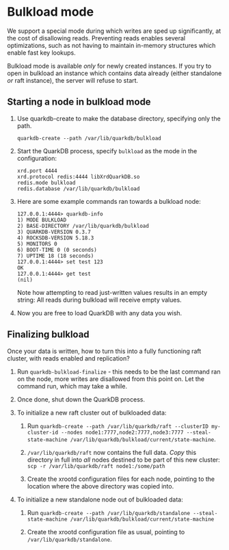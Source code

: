 # Bulkload mode

We support a special mode during which writes are sped up significantly,
at the cost of disallowing reads. Preventing reads enables several optimizations,
such as not having to maintain in-memory structures which enable fast key lookups.

Bulkload mode is available _only_ for newly created instances. If you try to
open in bulkload an instance which contains data already (either standalone
_or_ raft instance), the server will refuse to start.

## Starting a node in bulkload mode

1. Use quarkdb-create to make the database directory, specifying only the path.

    ```
    quarkdb-create --path /var/lib/quarkdb/bulkload
    ```

2. Start the QuarkDB process, specify `bulkload` as the mode in the configuration:

    ```
    xrd.port 4444
    xrd.protocol redis:4444 libXrdQuarkDB.so
    redis.mode bulkload
    redis.database /var/lib/quarkdb/bulkload
    ```

3. Here are some example commands ran towards a bulkload node:

    ```
    127.0.0.1:4444> quarkdb-info
    1) MODE BULKLOAD
    2) BASE-DIRECTORY /var/lib/quarkdb/bulkload
    3) QUARKDB-VERSION 0.3.7
    4) ROCKSDB-VERSION 5.18.3
    5) MONITORS 0
    6) BOOT-TIME 0 (0 seconds)
    7) UPTIME 18 (18 seconds)
    127.0.0.1:4444> set test 123
    OK
    127.0.0.1:4444> get test
    (nil)
    ```

    Note how attempting to read just-written values results in an empty string: All
    reads during bulkload will receive empty values.

4. Now you are free to load QuarkDB with any data you wish.

## Finalizing bulkload

Once your data is written, how to turn this into a fully functioning raft cluster,
with reads enabled and replication?

1. Run ``quarkdb-bulkload-finalize`` - this needs to be the last command ran
   on the node, more writes are disallowed from this point on. Let the command
   run, which may take a while.

2. Once done, shut down the QuarkDB process.

3. To initialize a new raft cluster out of bulkloaded data:

    1. Run ``quarkdb-create --path /var/lib/quarkdb/raft --clusterID my-cluster-id
    --nodes node1:7777,node2:7777,node3:7777 --steal-state-machine /var/lib/quarkdb/bulkload/current/state-machine``.

    2. ``/var/lib/quarkdb/raft`` now contains the full data. _Copy_ this directory
    in full into _all_ nodes destined to be part of this new cluster: ``scp -r /var/lib/quarkdb/raft node1:/some/path``

    3. Create the xrootd configuration files for each node, pointing to the location
    where the above directory was copied into.

4. To initialize a new standalone node out of bulkloaded data:

    1. Run ``quarkdb-create --path /var/lib/quarkdb/standalone --steal-state-machine /var/lib/quarkdb/bulkload/current/state-machine``

    2. Create the xrootd configuration file as usual, pointing to ``/var/lib/quarkdb/standalone``.


